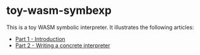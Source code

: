 # toy-wasm-symbexp

This is a toy WASM symbolic interpreter. It illustrates the following articles:

 * [Part 1 - Introduction](https://www.synacktiv.com/en/publications/writing-a-toy-symbolic-interpreter-and-solving-challenges-part-1)
 * [Part 2 - Writing a concrete interpreter](https://www.synacktiv.com/en/publications/writing-a-toy-symbolic-interpreter-and-solving-challenges-part-2)
